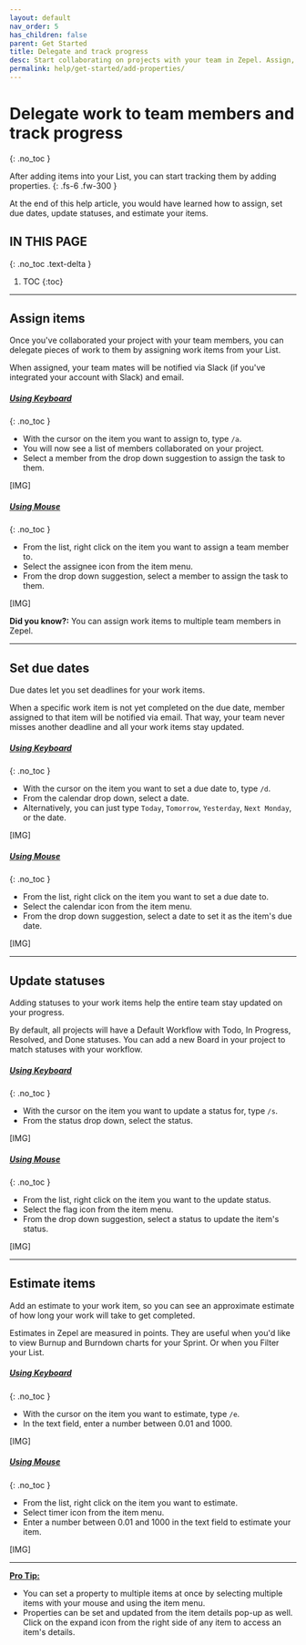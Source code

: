 ```yaml
---
layout: default
nav_order: 5
has_children: false
parent: Get Started
title: Delegate and track progress
desc: Start collaborating on projects with your team in Zepel. Assign, set due dates, set statuses, and estimate your work items.
permalink: help/get-started/add-properties/
---
```

# Delegate work to team members and track progress
{: .no_toc }

After adding items into your List, you can start tracking them by adding properties.
{: .fs-6 .fw-300 }

At the end of this help article, you would have learned how to assign, set due dates, update statuses, and estimate your items.

## IN THIS PAGE
{: .no_toc .text-delta }

1. TOC
{:toc}

---

## Assign items

Once you've collaborated your project with your team members, you can delegate pieces of work to them by assigning work items from your List. 

When assigned, your team mates will be notified via Slack (if you've integrated your account with Slack) and email.

##### <u>Using Keyboard</u>
{: .no_toc }
- With the cursor on the item you want to assign to, type ``` /a ```.
- You will now see a list of members collaborated on your project. 
- Select a member from the drop down suggestion to assign the task to them. 

[IMG]

##### <u>Using Mouse</u>
{: .no_toc }
- From the list, right click on the item you want to assign a team member to.
- Select the assignee icon from the item menu.
- From the drop down suggestion, select a member to assign the task to them.


[IMG]

__Did you know?:__ You can assign work items to multiple team members in Zepel.

---

## Set due dates

Due dates let you set deadlines for your work items. 

When a specific work item is not yet completed on the due date, member assigned to that item will be notified via email. That way, your team never misses another deadline and all your work items stay updated.

##### <u>Using Keyboard</u>
{: .no_toc }
- With the cursor on the item you want to set a due date to, type ```/d```.
- From the calendar drop down, select a date.
- Alternatively, you can just type ```Today```, ```Tomorrow```, ```Yesterday```, ```Next Monday```, or the date.

[IMG]

##### <u>Using Mouse</u>
{: .no_toc }
- From the list, right click on the item you want to set a due date to.
- Select the calendar icon from the item menu.
- From the drop down suggestion, select a date to set it as the item's due date.

[IMG]

---

## Update statuses

Adding statuses to your work items help the entire team stay updated on your progress. 

By default, all projects will have a Default Workflow with Todo, In Progress, Resolved, and Done statuses. You can add a new Board in your project to match statuses with your workflow.

##### <u>Using Keyboard</u>
{: .no_toc }
- With the cursor on the item you want to update a status for, type ```/s```.
- From the status drop down, select the status.

[IMG]

##### <u>Using Mouse</u>
{: .no_toc }
- From the list, right click on the item you want to the update status.
- Select the flag icon from the item menu.
- From the drop down suggestion, select a status to update the item's status.

[IMG]

---

## Estimate items

Add an estimate to your work item, so you can see an approximate estimate of how long your work will take to get completed.

Estimates in Zepel are measured in points. They are useful when you'd like to view Burnup and Burndown charts for your Sprint. Or when you Filter your List.

##### <u>Using Keyboard</u>
{: .no_toc }
- With the cursor on the item you want to estimate, type ```/e```.
- In the text field, enter a number between 0.01 and 1000.

[IMG]

##### <u>Using Mouse</u>
{: .no_toc }
- From the list, right click on the item you want to estimate.
- Select timer icon from the item menu.
- Enter a number between 0.01 and 1000 in the text field to estimate your item.

[IMG]

---

__<u>Pro Tip:</u>__ 
- You can set a property to multiple items at once by selecting multiple items with your mouse and using the item menu.
- Properties can be set and updated from the item details pop-up as well. Click on the expand icon from the right side of any item to access an item's details.